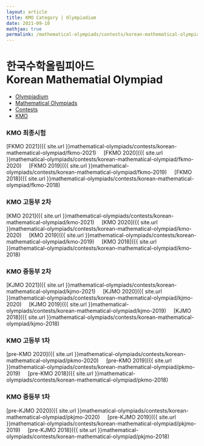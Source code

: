 ```yaml
---
layout: article
title: KMO Category | Olympiadium
date: 2021-09-10
mathjax: true
permalink: /mathematical-olympiads/contests/korean-mathematical-olympiad/
---
```

# 한국수학올림피아드 <br> Korean Mathematial Olympiad
<ul class="breadcrumb">
	<li><a href="{{ site.url }}">Olympiadium</a></li> 
	<li><a href="{{ site.url }}mathematical-olympiads/">Mathematical Olympiads</a></li> 
	<li><a href="{{ site.url }}mathematical-olympiads/contests/">Contests</a></li> 
	<li><a href="{{ site.url }}mathematical-olympiads/contests/korean-mathematical-olympiad/">KMO</a></li>
</ul>

### KMO 최종시험
[FKMO 2021]({{ site.url }}mathematical-olympiads/contests/korean-mathematical-olympiad/fkmo-2021)&nbsp;&nbsp;&nbsp;&nbsp;
[FKMO 2020]({{ site.url }}mathematical-olympiads/contests/korean-mathematical-olympiad/fkmo-2020)&nbsp;&nbsp;&nbsp;&nbsp;
[FKMO 2019]({{ site.url }}mathematical-olympiads/contests/korean-mathematical-olympiad/fkmo-2019)&nbsp;&nbsp;&nbsp;&nbsp;
[FKMO 2018]({{ site.url }}mathematical-olympiads/contests/korean-mathematical-olympiad/fkmo-2018)&nbsp;&nbsp;&nbsp;&nbsp;
### KMO 고등부 2차
[KMO 2021]({{ site.url }}mathematical-olympiads/contests/korean-mathematical-olympiad/kmo-2021)&nbsp;&nbsp;&nbsp;&nbsp;
[KMO 2020]({{ site.url }}mathematical-olympiads/contests/korean-mathematical-olympiad/kmo-2020)&nbsp;&nbsp;&nbsp;&nbsp;
[KMO 2019]({{ site.url }}mathematical-olympiads/contests/korean-mathematical-olympiad/kmo-2019)&nbsp;&nbsp;&nbsp;&nbsp;
[KMO 2018]({{ site.url }}mathematical-olympiads/contests/korean-mathematical-olympiad/kmo-2018)&nbsp;&nbsp;&nbsp;&nbsp;
### KMO 중등부 2차
[KJMO 2021]({{ site.url }}mathematical-olympiads/contests/korean-mathematical-olympiad/kjmo-2021)&nbsp;&nbsp;&nbsp;&nbsp;
[KJMO 2020]({{ site.url }}mathematical-olympiads/contests/korean-mathematical-olympiad/kjmo-2020)&nbsp;&nbsp;&nbsp;&nbsp;
[KJMO 2019]({{ site.url }}mathematical-olympiads/contests/korean-mathematical-olympiad/kjmo-2019)&nbsp;&nbsp;&nbsp;&nbsp;
[KJMO 2018]({{ site.url }}mathematical-olympiads/contests/korean-mathematical-olympiad/kjmo-2018)&nbsp;&nbsp;&nbsp;&nbsp;
### KMO 고등부 1차
[pre-KMO 2020]({{ site.url }}mathematical-olympiads/contests/korean-mathematical-olympiad/pkmo-2020)&nbsp;&nbsp;&nbsp;&nbsp;
[pre-KMO 2019]({{ site.url }}mathematical-olympiads/contests/korean-mathematical-olympiad/pkmo-2019)&nbsp;&nbsp;&nbsp;&nbsp;
[pre-KMO 2018]({{ site.url }}mathematical-olympiads/contests/korean-mathematical-olympiad/pkmo-2018)&nbsp;&nbsp;&nbsp;&nbsp;
### KMO 중등부 1차
[pre-KJMO 2020]({{ site.url }}mathematical-olympiads/contests/korean-mathematical-olympiad/pkjmo-2020)&nbsp;&nbsp;&nbsp;&nbsp;
[pre-KJMO 2019]({{ site.url }}mathematical-olympiads/contests/korean-mathematical-olympiad/pkjmo-2019)&nbsp;&nbsp;&nbsp;&nbsp;
[pre-KJMO 2018]({{ site.url }}mathematical-olympiads/contests/korean-mathematical-olympiad/pkjmo-2018)&nbsp;&nbsp;&nbsp;&nbsp;
